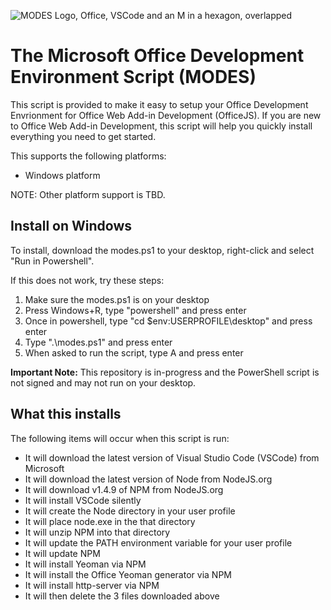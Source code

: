 ![MODES Logo, Office, VSCode and an M in a hexagon, overlapped](https://davecra.files.wordpress.com/2020/04/modes-1.png=400x400)
# The Microsoft Office Development Environment Script (MODES)
This script is provided to make it easy to setup your Office Development Envrionment for Office Web Add-in Development (OfficeJS). If you are new to Office Web Add-in Development, this script will help you quickly install everything you need to get started.

This supports the following platforms:
* Windows platform

NOTE: Other platform support is TBD.

## Install on Windows
To install, download the modes.ps1 to your desktop, right-click and select "Run in Powershell".

If this does not work, try these steps:
1) Make sure the modes.ps1 is on your desktop
2) Press Windows+R, type "powershell" and press enter 
3) Once in powershell, type "cd $env:USERPROFILE\desktop" and press enter
4) Type ".\modes.ps1" and press enter
5) When asked to run the script, type A and press enter

**Important Note:** This repository is in-progress and the PowerShell script is not signed and may not run on your desktop.

## What this installs
The following items will occur when this script is run:

- It will download the latest version of Visual Studio Code (VSCode) from Microsoft
- It will download the latest version of Node from NodeJS.org
- It will download v1.4.9 of NPM from NodeJS.org
- It will install VSCode silently
- It will create the Node directory in your user profile
- It will place node.exe in the that directory
- It will unzip NPM into that directory
- It will update the PATH environment variable for your user profile
- It will update NPM
- It will install Yeoman via NPM
- It will install the Office Yeoman generator via NPM
- It will install http-server via NPM
- It will then delete the 3 files downloaded above
